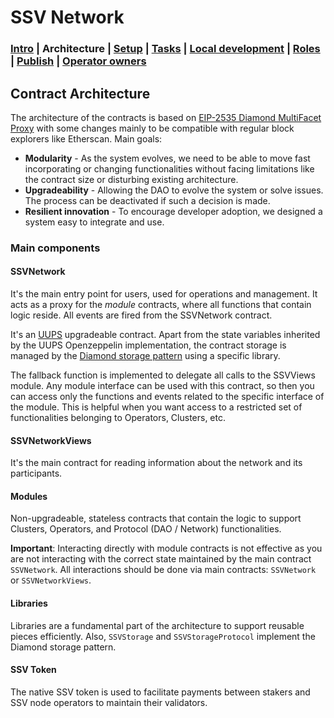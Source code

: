 # SSV Network

### [Intro](../README.md) | Architecture | [Setup](setup.md) | [Tasks](tasks.md) | [Local development](local-dev.md) | [Roles](roles.md) | [Publish](publish.md) | [Operator owners](operators.md)

## Contract Architecture

The architecture of the contracts is based on [EIP-2535 Diamond MultiFacet Proxy](https://eips.ethereum.org/EIPS/eip-2535) with some changes mainly to be compatible with regular block explorers like Etherscan. Main goals:

- **Modularity** - As the system evolves, we need to be able to move fast incorporating or changing functionalities without facing limitations like the contract size or disturbing existing architecture.
- **Upgradeability** - Allowing the DAO to evolve the system or solve issues. The process can be deactivated if such a decision is made.
- **Resilient innovation** - To encourage developer adoption, we designed a system easy to integrate and use.

### Main components

#### SSVNetwork

It's the main entry point for users, used for operations and management. It acts as a proxy for the _module_ contracts, where all functions that contain logic reside. All events are fired from the SSVNetwork contract.

It's an [UUPS](https://eips.ethereum.org/EIPS/eip-1822) upgradeable contract. Apart from the state variables inherited by the UUPS Openzeppelin implementation, the contract storage is managed by the [Diamond storage pattern](https://eip2535diamonds.substack.com/i/65777640/diamond-storage) using a specific library.

The fallback function is implemented to delegate all calls to the SSVViews module.
Any module interface can be used with this contract, so then you can access only the functions and events related to the specific interface of the module. This is helpful when you want access to a restricted set of functionalities belonging to Operators, Clusters, etc.

#### SSVNetworkViews

It's the main contract for reading information about the network and its participants.

#### Modules

Non-upgradeable, stateless contracts that contain the logic to support Clusters, Operators, and Protocol (DAO / Network) functionalities.

**Important**: Interacting directly with module contracts is not effective as you are not interacting with the correct state maintained by the main contract `SSVNetwork`. All interactions should be done via main contracts: `SSVNetwork` or `SSVNetworkViews`.

#### Libraries

Libraries are a fundamental part of the architecture to support reusable pieces efficiently. Also, `SSVStorage` and `SSVStorageProtocol` implement the Diamond storage pattern.

#### SSV Token

The native SSV token is used to facilitate payments between stakers and SSV node operators to maintain their validators.
